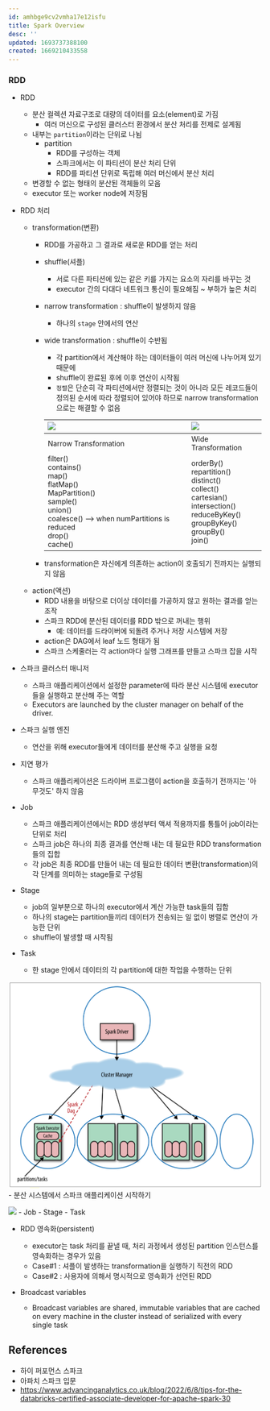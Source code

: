 ```yaml
---
id: amhbge9cv2vmha17e12isfu
title: Spark Overview
desc: ''
updated: 1693737388100
created: 1669210433558
---
```



### RDD
- RDD
    - 분산 컬렉션 자료구조로 대량의 데이터를 요소(element)로 가짐
        - 여러 머신으로 구성된 클러스터 환경에서 분산 처리를 전제로 설계됨
    - 내부는 `partition`이라는 단위로 나뉨
        - partition
            - RDD를 구성하는 객체
            - 스파크에서는 이 파티션이 분산 처리 단위
            - RDD를 파티션 단위로 독립해 여러 머신에서 분산 처리
    - 변경할 수 없는 형태의 분산된 객체들의 모음
    - executor 또는 worker node에 저장됨

- RDD 처리
    - transformation(변환)
        - RDD를 가공하고 그 결과로 새로운 RDD를 얻는 처리
        - shuffle(셔플)
            - 서로 다른 파티션에 있는 같은 키를 가지는 요소의 자리를 바꾸는 것
            - executor 간의 다대다 네트워크 통신이 필요해짐 ~ 부하가 높은 처리
        - narrow transformation : shuffle이 발생하지 않음
            - 하나의 `stage` 안에서의 연산
        - wide transformation : shuffle이 수반됨
            - 각 partition에서 계산해야 하는 데이터들이 여러 머신에 나누어져 있기 때문에
            - shuffle이 완료된 후에 이후 연산이 시작됨
            - `정렬`은 단순히 각 파티션에서만 정렬되는 것이 아니라 모든 레코드들이 정의된 순서에 따라 정렬되어 있어야 하므로 narrow transformation으로는 해결할 수 없음
            
            ![](https://images.squarespace-cdn.com/content/v1/5bce4071ab1a620db382773e/dbbdd8e6-5f2a-45f5-a232-825dca3fa816/Narrow+Transformation.png?format=500w) | ![](https://images.squarespace-cdn.com/content/v1/5bce4071ab1a620db382773e/282af54b-d7d1-427e-b602-fdb3effc59a4/Wide+Transformation.png?format=500w)
            ---|---
            Narrow Transformation|Wide Transformation
            filter()<br>contains()<br>map()<br>flatMap()<br>MapPartition()<br>sample()<br>union()<br>coalesce() --> when numPartitions is reduced<br>drop()<br>cache()|orderBy()<br>repartition()<br>distinct()<br>collect()<br>cartesian()<br>intersection()<br>reduceByKey()<br>groupByKey()<br>groupBy()<br>join()
        - transformation은 자신에게 의존하는 action이 호출되기 전까지는 실행되지 않음
    - action(액션)
        - RDD 내용을 바탕으로 더이상 데이터를 가공하지 않고 원하는 결과를 얻는 조작
        - 스파크 RDD에 분산된 데이터를 RDD 밖으로 꺼내는 행위
            - 예: 데이터를 드라이버에 되돌려 주거나 저장 시스템에 저장
        - action은 DAG에서 leaf 노드 형태가 됨
        - 스파크 스케줄러는 각 action마다 실행 그래프를 만들고 스파크 잡을 시작 

- 스파크 클러스터 매니저
    - 스파크 애플리케이션에서 설정한 parameter에 따라 분산 시스템에 executor들을 실행하고 분산해 주는 역할
    - Executors are launched by the cluster manager on behalf of the driver.

- 스파크 실행 엔진
    - 연산을 위해 executor들에게 데이터를 분산해 주고 실행을 요청

- 지연 평가
    - 스파크 애플리케이션은 드라이버 프로그램이 action을 호출하기 전까지는 '아무것도' 하지 않음

- Job
    - 스파크 애플리케이션에서는 RDD 생성부터 액셔 적용까지를 통틀어 job이라는 단위로 처리
    - 스파크 job은 하나의 최종 결과를 연산해 내는 데 필요한 RDD transformation들의 집합
    - 각 job은 최종 RDD를 만들어 내는 데 필요한 데이터 변환(transformation)의 각 단계를 의미하는 stage들로 구성됨

- Stage
    - job의 일부분으로 하나의 executor에서 계산 가능한 task들의 집합
    - 하나의 stage는 partition들끼리 데이터가 전송되는 일 없이 병렬로 연산이 가능한 단위
    - shuffle이 발생할 때 시작됨

- Task
    - 한 stage 안에서 데이터의 각 partition에 대한 작업을 수행하는 단위

![](/assets/images/spark_application.png)
    - 분산 시스템에서 스파크 애플리케이션 시작하기

![](https://images.squarespace-cdn.com/content/v1/5bce4071ab1a620db382773e/57966b9e-d905-4bb0-95c8-d2ca5def572d/Spark+Execution+Hierarchy.png?format=2500w)
    - Job - Stage - Task

- RDD 영속화(persistent)
    - executor는 task 처리를 끝낼 때, 처리 과정에서 생성된 partition 인스턴스를 영속화하는 경우가 있음
    - Case#1 : 셔플이 발생하는 transformation을 실행하기 직전의 RDD
    - Case#2 : 사용자에 의해서 명시적으로 영속화가 선언된 RDD


- Broadcast variables
    - Broadcast variables are shared, immutable variables that are cached on every machine in the cluster instead of serialized with every single task

## References
- 하이 퍼포먼스 스파크
- 아파치 스파크 입문
- https://www.advancinganalytics.co.uk/blog/2022/6/8/tips-for-the-databricks-certified-associate-developer-for-apache-spark-30